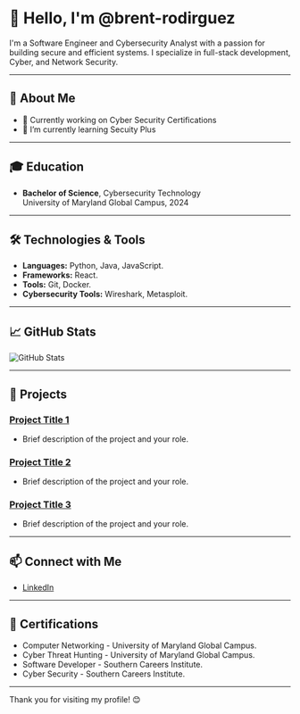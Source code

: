 # 👋 Hello, I'm @brent-rodirguez

I'm a Software Engineer and Cybersecurity Analyst with a passion for building secure and efficient systems. I specialize in full-stack development, Cyber, and Network Security.

---

## 💼 About Me

- 🔭 Currently working on Cyber Security Certifications
- 🌱 I’m currently learning Secuity Plus
<!-- - 👯 I’m looking to collaborate on [Type of Projects] -->
<!-- - 📫 How to reach me: [your.email@example.com] -->
<!-- - ⚡ Fun fact: [A fun or interesting fact about you] -->

---


## 🎓 Education

- **Bachelor of Science**, Cybersecurity Technology  
  University of Maryland Global Campus, 2024

---

## 🛠️ Technologies & Tools

- **Languages:** Python, Java, JavaScript.
- **Frameworks:** React.
- **Tools:** Git, Docker.
- **Cybersecurity Tools:** Wireshark, Metasploit.

---

## 📈 GitHub Stats

![GitHub Stats](https://github-readme-stats.vercel.app/api?username=yourusername&show_icons=true&theme=radical)

---

## 📂 Projects

### [Project Title 1](link-to-project)
- Brief description of the project and your role.

### [Project Title 2](link-to-project)
- Brief description of the project and your role.

### [Project Title 3](link-to-project)
- Brief description of the project and your role.

---

## 📫 Connect with Me

- [LinkedIn](www.linkedin.com/in/brent-rodriguez)
<!-- - [Twitter](twitter-handle) -->
<!-- - [Personal Website/Blog](website) -->

---

## 📜 Certifications

- Computer Networking -  University of Maryland Global Campus.
- Cyber Threat Hunting -  University of Maryland Global Campus.
- Software Developer -  Southern Careers Institute.
- Cyber Security -  Southern Careers Institute.

---

Thank you for visiting my profile! 😊


<!---
Brent-Rodriguez/Brent-Rodriguez is a ✨ special ✨ repository because its `README.md` (this file) appears on your GitHub profile.
You can click the Preview link to take a look at your changes.
--->

